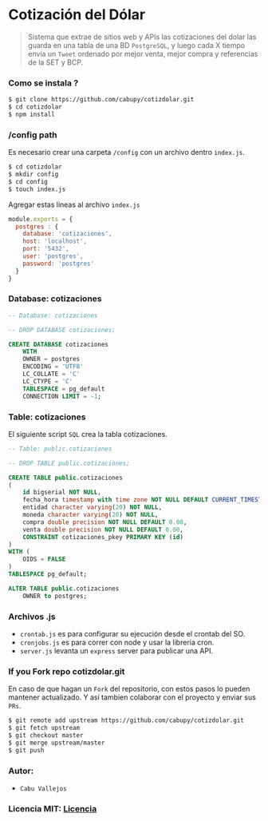 
# Cotización del Dólar

> Sistema que extrae de sitios web y APIs las cotizaciones del dolar
> las guarda en una tabla de una BD `PostgreSQL`, y luego cada X tiempo
> envia un `Tweet` ordenado por mejor venta, mejor compra y referencias 
> de la SET y BCP.

### Como se instala ?

```bash
$ git clone https://github.com/cabupy/cotizdolar.git
$ cd cotizdolar
$ npm install
```

### /config path

Es necesario crear una carpeta `/config` con un archivo dentro `index.js`.

```bash
$ cd cotizdolar
$ mkdir config
$ cd config
$ touch index.js
```

Agregar estas lineas al archivo `index.js`

```javascript
module.exports = {
  postgres : {
    database: 'cotizaciones',
    host: 'localhost',
    port: '5432',
    user: 'postgres',
    password: 'postgres'
  }
}
```

### Database: cotizaciones

```sql
-- Database: cotizaciones

-- DROP DATABASE cotizaciones;

CREATE DATABASE cotizaciones
    WITH 
    OWNER = postgres
    ENCODING = 'UTF8'
    LC_COLLATE = 'C'
    LC_CTYPE = 'C'
    TABLESPACE = pg_default
    CONNECTION LIMIT = -1;
```

### Table: cotizaciones

El siguiente script `SQL` crea la tabla cotizaciones. 

```sql
-- Table: public.cotizaciones

-- DROP TABLE public.cotizaciones;

CREATE TABLE public.cotizaciones
(
    id bigserial NOT NULL,
    fecha_hora timestamp with time zone NOT NULL DEFAULT CURRENT_TIMESTAMP,
    entidad character varying(20) NOT NULL,
    moneda character varying(20) NOT NULL,
    compra double precision NOT NULL DEFAULT 0.00,
    venta double precision NOT NULL DEFAULT 0.00,
    CONSTRAINT cotizaciones_pkey PRIMARY KEY (id)
)
WITH (
    OIDS = FALSE
)
TABLESPACE pg_default;

ALTER TABLE public.cotizaciones
    OWNER to postgres;
```

### Archivos .js

- `crontab.js` es para configurar su ejecución desde el crontab del SO.
- `cronjobs.js` es para correr con node y usar la libreria cron.
- `server.js` levanta un `express` server para publicar una API.

### If you Fork repo cotizdolar.git

En caso de que hagan un `Fork` del repositorio, con estos pasos lo pueden
mantener actualizado. Y así tambien colaborar con el proyecto y enviar sus `PRs`. 

```bash
$ git remote add upstream https://github.com/cabupy/cotizdolar.git
$ git fetch upstream
$ git checkout master
$ git merge upstream/master
$ git push
```

### Autor:

- `Cabu Vallejos`

### Licencia MIT: [Licencia](https://github.com/cabupy/cotizdolar/blob/master/LICENSE)

